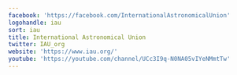 ```yaml
---
facebook: 'https://facebook.com/InternationalAstronomicalUnion'
logohandle: iau
sort: iau
title: International Astronomical Union
twitter: IAU_org
website: 'https://www.iau.org/'
youtube: 'https://youtube.com/channel/UCc3I9q-N0NA05vIYeNMmtTw'
---
```

